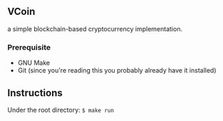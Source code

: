 ## VCoin

a simple blockchain-based cryptocurrency implementation.

### Prerequisite
- GNU Make
- Git (since you're reading this you probably already have it installed)

## Instructions
Under the root directory: `$ make run`